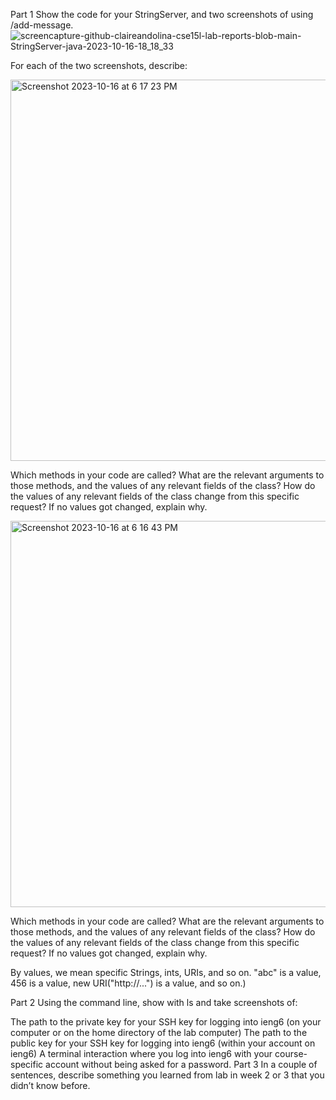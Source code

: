 Part 1
Show the code for your StringServer, and two screenshots of using /add-message.
![screencapture-github-claireandolina-cse15l-lab-reports-blob-main-StringServer-java-2023-10-16-18_18_33](https://github.com/claireandolina/cse15l-lab-reports/assets/108210076/983e4ed5-98bc-45ef-8a56-7265c2f9afa5)

For each of the two screenshots, describe:

<img width="610" alt="Screenshot 2023-10-16 at 6 17 23 PM" src="https://github.com/claireandolina/cse15l-lab-reports/assets/108210076/46a200a0-dd3c-4932-b278-a696d467c672">

Which methods in your code are called?
What are the relevant arguments to those methods, and the values of any relevant fields of the class?
How do the values of any relevant fields of the class change from this specific request? If no values got changed, explain why.

<img width="618" alt="Screenshot 2023-10-16 at 6 16 43 PM" src="https://github.com/claireandolina/cse15l-lab-reports/assets/108210076/1ac4d3f9-2ceb-4f7f-b3c4-9c24d9ac3edc">

Which methods in your code are called?
What are the relevant arguments to those methods, and the values of any relevant fields of the class?
How do the values of any relevant fields of the class change from this specific request? If no values got changed, explain why.

By values, we mean specific Strings, ints, URIs, and so on. "abc" is a value, 456 is a value, new URI("http://...") is a value, and so on.)


Part 2
Using the command line, show with ls and take screenshots of:

The path to the private key for your SSH key for logging into ieng6 (on your computer or on the home directory of the lab computer)
The path to the public key for your SSH key for logging into ieng6 (within your account on ieng6)
A terminal interaction where you log into ieng6 with your course-specific account without being asked for a password.
Part 3
In a couple of sentences, describe something you learned from lab in week 2 or 3 that you didn’t know before.
